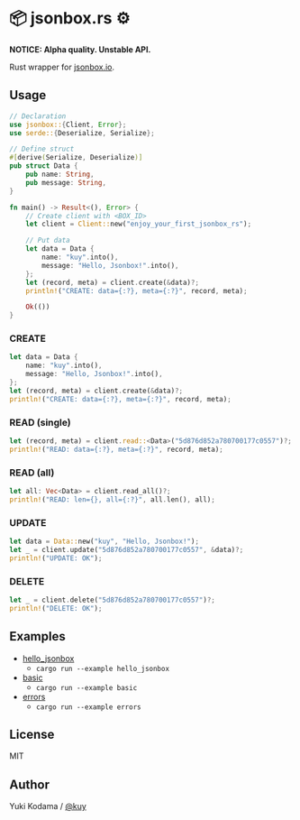 # 📦 jsonbox.rs ⚙️

**NOTICE: Alpha quality. Unstable API.**

Rust wrapper for [jsonbox.io](https://jsonbox.io/).

## Usage

```rust
// Declaration
use jsonbox::{Client, Error};
use serde::{Deserialize, Serialize};

// Define struct
#[derive(Serialize, Deserialize)]
pub struct Data {
    pub name: String,
    pub message: String,
}

fn main() -> Result<(), Error> {
    // Create client with <BOX_ID>
    let client = Client::new("enjoy_your_first_jsonbox_rs");

    // Put data
    let data = Data {
        name: "kuy".into(),
        message: "Hello, Jsonbox!".into(),
    };
    let (record, meta) = client.create(&data)?;
    println!("CREATE: data={:?}, meta={:?}", record, meta);

    Ok(())
}
```

### CREATE

```rust
let data = Data {
    name: "kuy".into(),
    message: "Hello, Jsonbox!".into(),
};
let (record, meta) = client.create(&data)?;
println!("CREATE: data={:?}, meta={:?}", record, meta);
```

### READ (single)

```rust
let (record, meta) = client.read::<Data>("5d876d852a780700177c0557")?;
println!("READ: data={:?}, meta={:?}", record, meta);
```

### READ (all)

```rust
let all: Vec<Data> = client.read_all()?;
println!("READ: len={}, all={:?}", all.len(), all);
```

### UPDATE

```rust
let data = Data::new("kuy", "Hello, Jsonbox!");
let _ = client.update("5d876d852a780700177c0557", &data)?;
println!("UPDATE: OK");
```

### DELETE

```rust
let _ = client.delete("5d876d852a780700177c0557")?;
println!("DELETE: OK");
```

## Examples

- [hello_jsonbox](https://github.com/kuy/jsonbox-rs/blob/master/examples/hello_jsonbox.rs)
  - `cargo run --example hello_jsonbox`
- [basic](https://github.com/kuy/jsonbox-rs/blob/master/examples/basic.rs)
  - `cargo run --example basic`
- [errors](https://github.com/kuy/jsonbox-rs/blob/master/examples/errors.rs)
  - `cargo run --example errors`

## License

MIT

## Author

Yuki Kodama / [@kuy](https://twitter.com/kuy)
